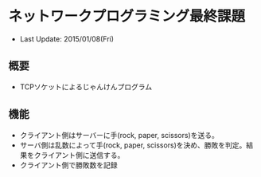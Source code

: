 # ネットワークプログラミング最終課題
* Last Update: 2015/01/08(Fri)

## 概要
* TCPソケットによるじゃんけんプログラム

## 機能
* クライアント側はサーバーに手(rock, paper, scissors)を送る。
* サーバ側は乱数によって手(rock, paper, scissors)を決め、勝敗を判定。結果をクライアント側に送信する。
* クライアント側で勝敗数を記録
